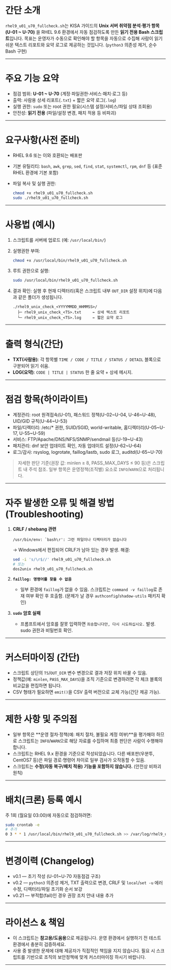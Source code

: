 # 간단 소개
`rhel9_u01_u70_fullcheck.sh`는 KISA 가이드의 **Unix 서버 취약점 분석·평가 항목(U-01 ~ U-70)** 을 RHEL 9.6 환경에서 자동 점검하도록 만든 **읽기 전용 Bash 스크립트**입니다.
목표는 운영자가 수동으로 확인해야 할 항목을 자동으로 수집해 사람이 읽기 쉬운 텍스트 리포트와 요약 로그로 제공하는 것입니다. (`python3` 의존성 제거, 순수 Bash 구현)

---

# 주요 기능 요약

* 점검 범위: **U-01 ~ U-70** (계정·파일권한·서비스·패치·로그 등)
* 출력: 사람용 상세 리포트(`.txt`) + 짧은 요약 로그(`.log`)
* 실행 권한: `sudo` 또는 root 권한 필요(시스템 설정/서비스/파일 상태 조회용)
* 안전성: **읽기 전용** (파일/설정 변경, 패치 적용 등 비파괴)

---

# 요구사항(사전 준비)

* RHEL 9.6 또는 이와 호환되는 배포판
* 기본 유틸리티: `bash`, `awk`, `grep`, `sed`, `find`, `stat`, `systemctl`, `rpm`, `dnf` 등 (표준 RHEL 환경에 기본 포함)
* 파일 복사 및 실행 권한:

  ```bash
  chmod +x rhel9_u01_u70_fullcheck.sh
  sudo ./rhel9_u01_u70_fullcheck.sh
  ```

---

# 사용법 (예시)

1. 스크립트를 서버에 업로드 (예: `/usr/local/bin/`)
2. 실행권한 부여:

   ```bash
   chmod +x /usr/local/bin/rhel9_u01_u70_fullcheck.sh
   ```
3. 루트 권한으로 실행:

   ```bash
   sudo /usr/local/bin/rhel9_u01_u70_fullcheck.sh
   ```
4. 결과 확인: 실행 후 현재 디렉터리(혹은 스크립트 내부 `OUT_DIR` 설정 위치)에 다음과 같은 폴더가 생성됩니다.

   ```
   ./rhel9_unix_check_<YYYYMMDD_HHMMSS>/
     ├─ rhel9_unix_check_<TS>.txt     ← 상세 텍스트 리포트
     └─ rhel9_unix_check_<TS>.log     ← 짧은 요약 로그
   ```

---

# 출력 형식(간단)

* **TXT(사람용)**: 각 항목별 `TIME / CODE / TITLE / STATUS / DETAIL` 블록으로 구분되어 읽기 쉬움.
* **LOG(요약)**: `CODE | TITLE | STATUS` 한 줄 요약 + 상세 메시지.

---

# 점검 항목(하이라이트)

* 계정관리: root 원격접속(U-01), 패스워드 정책(U-02~U-04, U-46~U-48), UID/GID 규칙(U-44~U-53)
* 파일/디렉터리: /etc/* 권한, SUID/SGID, world-writable, 홈디렉터리(U-05~U-17, U-55~U-59)
* 서비스: FTP/Apache/DNS/NFS/SNMP/sendmail 등(U-19~U-43)
* 패치관리: dnf 보안 업데이트 확인, 자동 업데이트 설정(U-62~U-64)
* 로그/감사: rsyslog, logrotate, faillog/lastb, sudo 로그, auditd(U-65~U-70)

> 자세한 판단 기준(권장 값: minlen ≥ 8, PASS_MAX_DAYS ≤ 90 등)은 스크립트 내 주석 참조. 일부 항목은 운영정책(조직별) 요소로 `INFO`/`WARN`으로 처리됩니다.

---

# 자주 발생한 오류 및 해결 방법 (Troubleshooting)

1. **CRLF / shebang 관련**

   ```
   /usr/bin/env: `bash\r': 그런 파일이나 디렉터리가 없습니다
   ```

   → Windows에서 편집되어 CRLF가 남아 있는 경우 발생.
   해결:

   ```bash
   sed -i 's/\r$//' rhel9_u01_u70_fullcheck.sh
   # 또는
   dos2unix rhel9_u01_u70_fullcheck.sh
   ```
   
2. **`faillog: 명령어를 찾을 수 없음`**

   * 일부 환경에 `faillog`가 없을 수 있음. 스크립트는 `command -v faillog`로 존재 여부 확인 후 호출함. (문제가 날 경우 `authconfig`/`shadow-utils` 패키지 확인)

3. **`sudo` 암호 실패**

   * 프롬프트에서 암호를 잘못 입력하면 `죄송합니다만, 다시 시도하십시오.` 발생. sudo 권한과 비밀번호 확인.

---

# 커스터마이징 (간단)

* 스크립트 상단의 `TS`/`OUT_DIR` 변수 변경으로 결과 저장 위치 바꿀 수 있음.
* 정책값(예: `minlen`, `PASS_MAX_DAYS`)을 조직 기준으로 변경하려면 각 체크 블록의 비교값을 편집하면 됩니다.
* CSV 형태가 필요하면 `emit()`을 CSV 출력 버전으로 교체 가능(간단 제공 가능).

---

# 제한 사항 및 주의점

* 일부 항목은 **운영 절차·정책(예: 패치 절차, 불필요 계정 여부)**을 평가해야 하므로 스크립트는 `INFO`/`WARN`으로 해당 자료를 수집하며 최종 판단은 사람이 수행해야 합니다.
* 스크립트는 RHEL 9.x 환경을 기준으로 작성되었습니다. 다른 배포판(우분투, CentOS7 등)은 파일 경로·명령어 차이로 일부 검사가 오작동할 수 있음.
* 스크립트는 **수정(자동 복구/패치 적용) 기능을 포함하지 않습니다.** (안전상 비파괴 원칙)

---

# 배치(크론) 등록 예시

주 1회 (월요일 03:00)에 자동으로 점검하려면:

```bash
sudo crontab -e
# 추가
0 3 * * 1 /usr/local/bin/rhel9_u01_u70_fullcheck.sh >> /var/log/rhel9_u01_u70_cron.log 2>&1
```

---

# 변경이력 (Changelog)

* v0.1 — 초기 작성 (U-01~U-70 자동점검 구조)
* v0.2 — `python3` 의존성 제거, TXT 출력으로 변경, CRLF 및 `local`/`set -u` 에러 수정, 디렉터리/파일 초기화 순서 보강
* v0.21 — 부적합(fail)인 경우 권장 조치 안내 내용 추가

---

# 라이선스 & 책임

* 이 스크립트는 **참고용/도움용**으로 제공됩니다. 운영 환경에서 실행하기 전 테스트 환경에서 충분히 검증하세요.
* 사용 중 발생한 문제에 대해 제공자가 직접적인 책임을 지지 않습니다. 필요 시 스크립트를 기반으로 조직의 보안정책에 맞게 커스터마이징 하시기 바랍니다.

---
